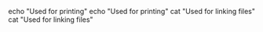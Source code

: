 echo "Used for printing"
echo "Used for printing"
cat "Used for linking files"
cat "Used for linking files"
